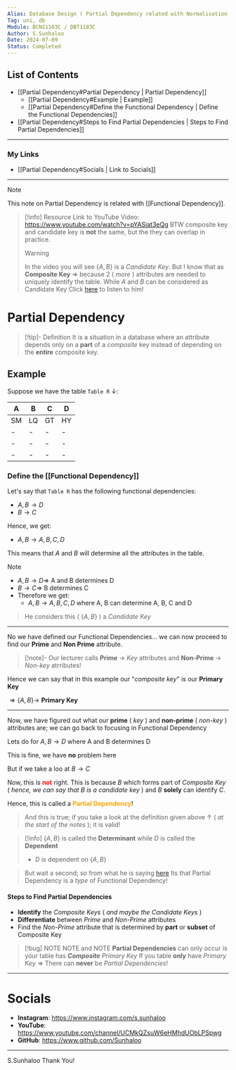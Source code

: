 ```yaml
---
Alias: Database Design ( Partial Dependency related with Normalisation ) - Week 6 
Tag: uni, db
Module: BCNS1103C / DBT1103C
Author: S.Sunhaloo
Date: 2024-07-09
Status: Completed
---
```


## List of Contents

- [[Partial Dependency#Partial Dependency | Partial Dependency]]
	- [[Partial Dependency#Example | Example]]
	- [[Partial Dependency#Define the Functional Dependency | Define the Functional Dependencies]]
- [[Partial Dependency#Steps to Find Partial Dependencies | Steps to Find Partial Dependencies]]

---

### My Links

- [[Partial Dependency#Socials | Link to Socials]]

---

>[!note]
>This note on Partial Dependency is related with [[Functional Dependency]].

>[!info] Resource
>Link to YouTube Video: https://www.youtube.com/watch?v=pYASiat3eQg
>BTW composite key and candidate key is **not** the same, but the they can overlap in practice.
>
>>[!warning]
>>In the video you will see $\{ A, B \}$ is a *Candidate Key*. But I know that as **Composite Key** $\Rightarrow$ because 2 ( *more* ) attributes are needed to uniquely identify the table.
>>While $A$ and $B$ can be considered as Candidate Key
>>Click [here](https://www.youtube.com/watch?v=pYASiat3eQg&t=80s) to listen to him!

# Partial Dependency

>[!tip]- Definition
>It is a situation in a database where an attribute depends only on a **part** of a *composite* key instead of depending on the **entire** composite key.

## Example

Suppose we have the table `Table R` $\downarrow$:

| A | B | C | D |
| - | - | - | - |
| SM | LQ | GT | HY |
| - | - | - | - |
| - | - | - | - |
| - | - | - | - |

### Define the [[Functional Dependency]]

Let's say that `Table R` has the following functional dependencies:

- $A, B \longrightarrow D$
- $B \longrightarrow C$

Hence, we get:

- $A, B \longrightarrow A, B ,C , D$

This means that $A$ and $B$ will determine all the attributes in the table.

>[!note]
>- $A, B \longrightarrow D \Rightarrow$ A and B determines D
>- $B \longrightarrow C \Rightarrow$ B determines C
>- Therefore we get:
>	- $A, B \longrightarrow A, B ,C , D$ where A, B can determine A, B, C and D
>
>>He considers this ( $\{ A, B \}$ ) a *Candidate Key*

---

No we have defined our Functional Dependencies... we can now proceed to find our **Prime** and **Non Prime** attribute.

>[!note]-
>Our lecturer calls **Prime** $\rightarrow$ *Key* attributes and **Non-Prime** $\rightarrow$ *Non-key* atrributes!

Hence we can say that in this example our "*composite key*" is our **Primary Key**

$\Rightarrow \{ A, B \} \rightarrow$ **Primary Key**


---

Now, we have figured out what our **prime** ( *key* ) and **non-prime** ( *non-key* ) attributes are; we can go back to focusing in Functional Dependency

Lets do for $A, B \longrightarrow D$ where A and B determines D

This is fine, we have **no** problem here

But if we take a loo at $B \longrightarrow C$

Now, this is <span style="color: red;"><strong>not</strong></span> right. This is because $B$ which forms part of *Composite Key* ( *hence, we can say that $B$ is a candidate key* ) and $B$ **solely** can identify $C$.

Hence, this is called a <span style="color: orange;"><strong>Partial Dependency</strong></span>!

>And this is true; if you take a look at the definition given above $\uparrow$ ( *at the start of the notes* ); it is valid!

>[!info]
>$\{ A, B \}$ is called the **Determinant** while $D$ is called the **Dependent**
>- $D$ is dependent on $\{ A, B \}$

>But wait a second; so from what he is saying [here](https://www.youtube.com/watch?v=pYASiat3eQg&t=210s)
>Its that Partial Dependency is a *type* of Functional Dependency!


#### Steps to Find Partial Dependencies

- **Identify** the *Composite Keys* ( *and maybe the Candidate Keys* )
- **Differentiate** between *Prime* and *Non-Prime* attributes
- Find the *Non-Prime* attribute that is determined by **part** or **subset** of Composite Key

>[!bug] NOTE NOTE and NOTE
>**Partial Dependencies** can only occur is your table has _**Composite** Primary Key_
>If you table **only** have *Primary Key* $\Rightarrow$ There can **never** be *Partial Dependencies*!

---

# Socials

- **Instagram**: https://www.instagram.com/s.sunhaloo
- **YouTube**: https://www.youtube.com/channel/UCMkQZsuW6eHMhdUObLPSpwg
- **GitHub**: https://www.github.com/Sunhaloo

---

S.Sunhaloo
Thank You!
